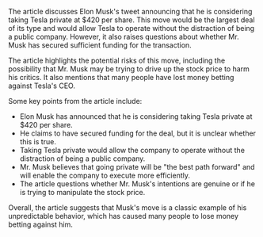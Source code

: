 The article discusses Elon Musk's tweet announcing that he is considering taking Tesla private at $420 per share. This move would be the largest deal of its type and would allow Tesla to operate without the distraction of being a public company. However, it also raises questions about whether Mr. Musk has secured sufficient funding for the transaction.

The article highlights the potential risks of this move, including the possibility that Mr. Musk may be trying to drive up the stock price to harm his critics. It also mentions that many people have lost money betting against Tesla's CEO.

Some key points from the article include:

* Elon Musk has announced that he is considering taking Tesla private at $420 per share.
* He claims to have secured funding for the deal, but it is unclear whether this is true.
* Taking Tesla private would allow the company to operate without the distraction of being a public company.
* Mr. Musk believes that going private will be "the best path forward" and will enable the company to execute more efficiently.
* The article questions whether Mr. Musk's intentions are genuine or if he is trying to manipulate the stock price.

Overall, the article suggests that Musk's move is a classic example of his unpredictable behavior, which has caused many people to lose money betting against him.